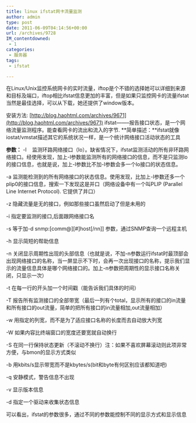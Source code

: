 ```yaml
---
title: linux ifstat网卡流量监测
author: admin
type: post
date: 2011-06-09T04:14:56+00:00
url: /archives/9728
IM_contentdowned:
 - 1
categories:
 - 服务器
tags:
 - ifstat

---
```

在Linux/Unix监控系统网卡的实时流量，iftop是个不错的选择她可以详细到来源和目标及端口，iftop相比ifstat信息更加的丰富，但是如果只监控网卡的流量ifstat当然是最佳选择，可以从下载，她还提供了window版本。

安装方法: [http://blog.haohtml.com/archives/9671](http://blog.haohtml.com/archives/9671)
ifstat——–报告接口状态，是一个网络流量监测程序。能查看网卡的流出和流入的字节.
**简单描述：**ifstat就像iostat/vmstat描述其它的系统状况一样，是一个统计网络接口活动状态的工具

**参数：**
-l    监测环路网络接口（lo）。缺省情况下，ifstat监测活动的所有非环路网络接口。经使用发现，加上-l参数能监测所有的网络接口的信息，而不是只监测lo的接口信息，也就是说，加上-l参数比不加-l参数会多一个lo接口的状态信息。

-a 监测能检测到的所有网络接口的状态信息。使用发现，比加上-l参数还多一个plip0的接口信息，搜索一下发现这是并口（网络设备中有一个叫PLIP (Parallel Line Internet Protocol). 它提供了并口）

-z 隐藏流量是无的接口，例如那些接口虽然启动了但是未用的

-i 指定要监测的接口,后面跟网络接口名

-s 等于加-d snmp:\[comm@\]\[#\]host[/nn]] 参数，通过SNMP查询一个远程主机

-h 显示简短的帮助信息

-n 关闭显示周期性出现的头部信息（也就是说，不加-n参数运行ifstat时最顶部会出现网络接口的名称，当一屏显示不下时，会再一次出现接口的名称，提示我们显示的流量信息具体是哪个网络接口的。加上-n参数把周期性的显示接口名称关闭，只显示一次）

-t 在每一行的开头加一个时间戳（能告诉我们具体的时间）

-T 报告所有监测接口的全部带宽（最后一列有个total，显示所有的接口的in流量和所有接口的out流量，简单的把所有接口的in流量相加,out流量相加）

-w 用指定的列宽，而不是为了适应接口名称的长度而去自动放大列宽

-W 如果内容比终端窗口的宽度还要宽就自动换行

-S 在同一行保持状态更新（不滚动不换行）注：如果不喜欢屏幕滚动则此项非常方便，与bmon的显示方式类似

-b 用kbits/s显示带宽而不是kbytes/s(bit和byte有何区别应该都知道吧)

-q 安静模式，警告信息不出现

-v 显示版本信息

-d 指定一个驱动来收集状态信息

可以看出，ifstat的参数很多，通过不同的参数能控制不同的显示方式和显示信息